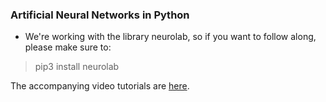 ### Artificial Neural Networks in Python 

- We're working with the library neurolab, so if you want to follow along, please make sure to:

>pip3 install neurolab

The accompanying video tutorials are [here]().
